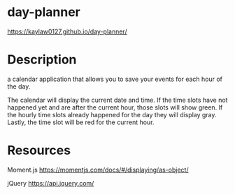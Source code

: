 # day-planner
https://kaylaw0127.github.io/day-planner/

# Description
a calendar application that allows you to save your events for each hour of the day.

The calendar will display the current date and time. If the time slots have not happened yet and are after the current hour, those slots will show green. If the hourly time slots already happened for the day they will display gray. Lastly, the time slot will be red for the current hour.

# Resources
Moment.js
https://momentjs.com/docs/#/displaying/as-object/

jQuery
https://api.jquery.com/ 
